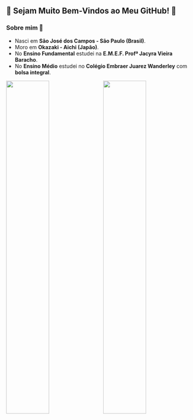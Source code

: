 ## 🌟 Sejam Muito Bem-Vindos ao Meu GitHub! 🌟

###  Sobre mim 💖
- Nasci em **São José dos Campos - São Paulo (Brasil)**.
- Moro em **Okazaki - Aichi (Japão)**.
- No **Ensino Fundamental** estudei na **E.M.E.F. Profª Jacyra Vieira Baracho**.
- No **Ensino Médio** estudei no **Colégio Embraer Juarez Wanderley** com **bolsa integral**.

<img align="right" src="https://github-readme-stats.vercel.app/api/top-langs/?username=dudaishiyama&layout=compact&theme=jolly" width="48%" />
<img src="https://github-readme-stats.vercel.app/api?username=dudaishiyama&count_private=true&show_icons=true&theme=jolly" width="48%" />
